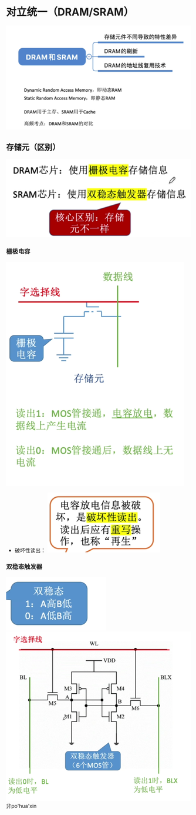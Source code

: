 

# 对立统一（DRAM/SRAM）
![输入图片说明](/imgs/2025-08-06/2ornrJQ7AHT55Cdn.png)
## 存储元（区别）
![输入图片说明](/imgs/2025-08-06/zgGyI80svi9DRynu.png)
### 栅极电容
![输入图片说明](/imgs/2025-08-06/61hI39L7t3zntSO5.png)
- 破坏性读出：
![输入图片说明](/imgs/2025-08-06/WvbnEjk7byG2hrVD.png)
### 双稳态触发器
![输入图片说明](/imgs/2025-08-06/RT9EkoRbN5T8Ovz5.png)
![输入图片说明](/imgs/2025-08-06/S3mIJDWXplndrEgU.png)
非po'hua'xin
<!--stackedit_data:
eyJoaXN0b3J5IjpbMjA5MDU5MTE5M119
-->